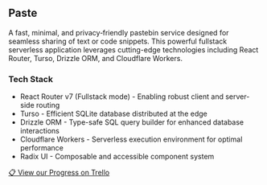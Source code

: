 ## Paste

A fast, minimal, and privacy‑friendly pastebin service designed for seamless sharing of text or code snippets.
This powerful fullstack serverless application leverages cutting-edge technologies including React Router, Turso, Drizzle ORM, and Cloudflare Workers.

### Tech Stack

- React Router v7 (Fullstack mode) - Enabling robust client and server-side routing
- Turso - Efficient SQLite database distributed at the edge
- Drizzle ORM - Type-safe SQL query builder for enhanced database interactions
- Cloudflare Workers - Serverless execution environment for optimal performance
- Radix UI - Composable and accessible component system

[📋 View our Progress on Trello](https://trello.com/b/xk8hyzLx)
